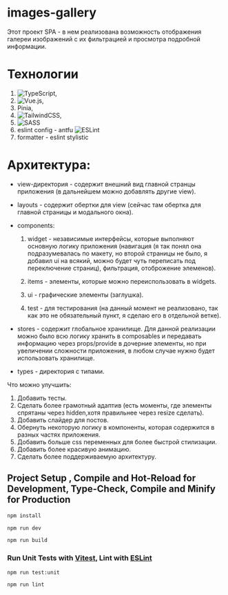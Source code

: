# images-gallery

Этот проект SPA - в нем реализована возможность отображения галереи изображений с их фильтрацией и просмотра подробной информации.

# Технологии
1. ![TypeScript](https://img.shields.io/badge/typescript-%23007ACC.svg?style=for-the-badge&logo=typescript&logoColor=white),
2. ![Vue.js](https://img.shields.io/badge/vuejs-%2335495e.svg?style=for-the-badge&logo=vuedotjs&logoColor=%234FC08D),
3. Pinia,
4. ![TailwindCSS](https://img.shields.io/badge/tailwindcss-%2338B2AC.svg?style=for-the-badge&logo=tailwind-css&logoColor=white),
5. ![SASS](https://img.shields.io/badge/SASS-hotpink.svg?style=for-the-badge&logo=SASS&logoColor=white)
6. eslint config - antfu 	![ESLint](https://img.shields.io/badge/ESLint-4B3263?style=for-the-badge&logo=eslint&logoColor=white)
7. formatter - eslint stylistic

# Архитектура:
+ view-директория - содержит внешний вид главной странцы приложения (в дальнейшем можно добавлять другие view).
+ layouts - содержит обертки для view (сейчас там обертка для главной страницы и модального окна).
+ components:
  1. widget - независимые интерфейсы, которые выполняют основную логику приложения (навигация (я так понял она подразумевалась по макету, но второй страницы не было, я добавил ui на всякий, можно будет чуть переписать под переключение страниц), фильтрация, отоброжение элеменов).

  2. items - элементы, которые можно переиспользовать в widgets.

  3. ui - графические элементы (заглушка).

  4. test - для тестирования (на данный момент не реализовано, так как это не обязательный пункт, я сделаю его в отдельной ветке).

+ stores - содержит глобальное хранилище. Для данной реализации можно было всю логику хранить в composables и передавать информацию через props/provide в дочерние элементы, но при увеличении сложности приложения, в любом случае нужно будет использовать хранилище.
+ types - директория с типами.

Что можно улучшить:
1. Добавить тесты.
2. Сделать более грамотный адаптив (есть моменты, где элементы спрятаны через hidden,хотя правильнее через resize сделать).
3. Добавить слайдер для постов.
4. Обернуть некоторую логику в компоненты, которая содержится в разных частях приложения.
5. Добавить больше css переменных для более быстрой стилизации.
6. Добавить более красивую анимацию.
7. Сделать более поддерживаемую архитектуру.

## Project Setup , Compile and Hot-Reload for Development, Type-Check, Compile and Minify for Production

```sh
npm install

npm run dev

npm run build
```

### Run Unit Tests with [Vitest](https://vitest.dev/), Lint with [ESLint](https://eslint.org/)

```sh
npm run test:unit

npm run lint
```

